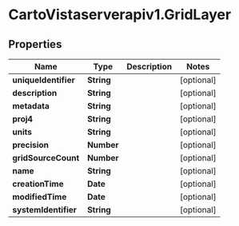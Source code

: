 # CartoVistaserverapiv1.GridLayer

## Properties
Name | Type | Description | Notes
------------ | ------------- | ------------- | -------------
**uniqueIdentifier** | **String** |  | [optional] 
**description** | **String** |  | [optional] 
**metadata** | **String** |  | [optional] 
**proj4** | **String** |  | [optional] 
**units** | **String** |  | [optional] 
**precision** | **Number** |  | [optional] 
**gridSourceCount** | **Number** |  | [optional] 
**name** | **String** |  | [optional] 
**creationTime** | **Date** |  | [optional] 
**modifiedTime** | **Date** |  | [optional] 
**systemIdentifier** | **String** |  | [optional] 


